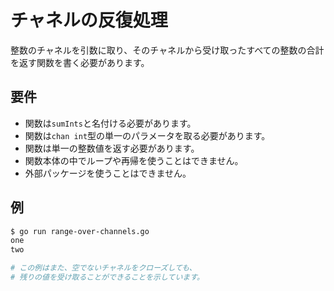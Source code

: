 # チャネルの反復処理

整数のチャネルを引数に取り、そのチャネルから受け取ったすべての整数の合計を返す関数を書く必要があります。

## 要件

- 関数は`sumInts`と名付ける必要があります。
- 関数は`chan int`型の単一のパラメータを取る必要があります。
- 関数は単一の整数値を返す必要があります。
- 関数本体の中でループや再帰を使うことはできません。
- 外部パッケージを使うことはできません。

## 例

```sh
$ go run range-over-channels.go
one
two

# この例はまた、空でないチャネルをクローズしても、
# 残りの値を受け取ることができることを示しています。
```
